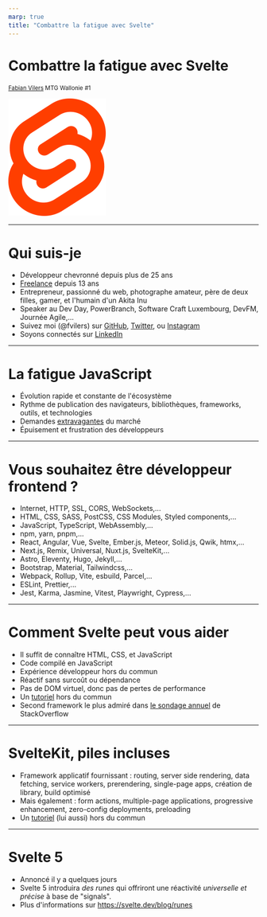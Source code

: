 ```yaml
---
marp: true
title: "Combattre la fatigue avec Svelte"
---
```


<style>
  :root {
    --color-accent-fg: #ed5422;
    --color-canvas-default: #212121;
    --color-fg-default: #fff;
    --color-fg-muted: #999;
    --h1-color: var(--color-fg-default);
    --heading-strong-color: var(--color-accent-fg);
  }
</style>

# Combattre la fatigue avec <strong>Svelte</strong>

<small>[Fabian Vilers](https://github.com/fvilers)
MTG Wallonie #1</small>

![bg right](./img/Svelte_Logo.svg)

---

# Qui suis-je

- Développeur chevronné depuis plus de 25 ans
- [Freelance](https://www.dev-one.com/) depuis 13 ans
- Entrepreneur, passionné du web, photographe amateur, père de deux filles, gamer, et l'humain d'un Akita Inu
- Speaker au Dev Day, PowerBranch, Software Craft Luxembourg, DevFM, Journée Agile,...
- Suivez moi (@fvilers) sur [GitHub](https://github.com/fvilers), [Twitter](https://twitter.com/fvilers), ou [Instagram](https://www.instagram.com/fvilers)
- Soyons connectés sur [LinkedIn](https://www.linkedin.com/in/fvilers)

---

# La fatigue JavaScript

- Évolution rapide et constante de l'écosystème
- Rythme de publication des navigateurs, bibliothèques, frameworks, outils, et technologies
- Demandes [extravagantes](https://twitter.com/tiangolo/status/1281946592459853830?lang=en) du marché
- Épuisement et frustration des développeurs

---

# Vous souhaitez être développeur frontend ?

* Internet, HTTP, SSL, CORS, WebSockets,...
* HTML, CSS, SASS, PostCSS, CSS Modules, Styled components,...
* JavaScript, TypeScript, WebAssembly,...
* npm, yarn, pnpm,...
* React, Angular, Vue, Svelte, Ember.js, Meteor, Solid.js, Qwik, htmx,...
* Next.js, Remix, Universal, Nuxt.js, SvelteKit,...
* Astro, Eleventy, Hugo, Jekyll,...
* Bootstrap, Material, Tailwindcss,...
* Webpack, Rollup, Vite, esbuild, Parcel,...
* ESLint, Prettier,...
* Jest, Karma, Jasmine, Vitest, Playwright, Cypress,...

---

# Comment Svelte peut vous aider

- Il suffit de connaître HTML, CSS, et JavaScript
- Code compilé en JavaScript
- Expérience développeur hors du commun
- Réactif sans surcoût ou dépendance
- Pas de DOM virtuel, donc pas de pertes de performance
- Un [tutoriel](https://learn.svelte.dev/tutorial/welcome-to-svelte) hors du commun
- Second framework le plus admiré dans [le sondage annuel]((https://survey.stackoverflow.co/2023/#section-admired-and-desired-web-frameworks-and-technologies)) de StackOverflow

---

# SvelteKit, piles incluses

- Framework applicatif fournissant : routing, server side rendering, data fetching, service workers, prerendering, single-page apps, création de library, build optimisé
- Mais également : form actions, multiple-page applications, progressive enhancement, zero-config deployments, preloading
- Un [tutoriel](https://learn.svelte.dev/tutorial/introducing-sveltekit) (lui aussi) hors du commun

---

# Svelte 5

- Annoncé il y a quelques jours
- Svelte 5 introduira *des runes* qui offriront une réactivité *universelle et précise* à base de "signals".
- Plus d'informations sur https://svelte.dev/blog/runes
